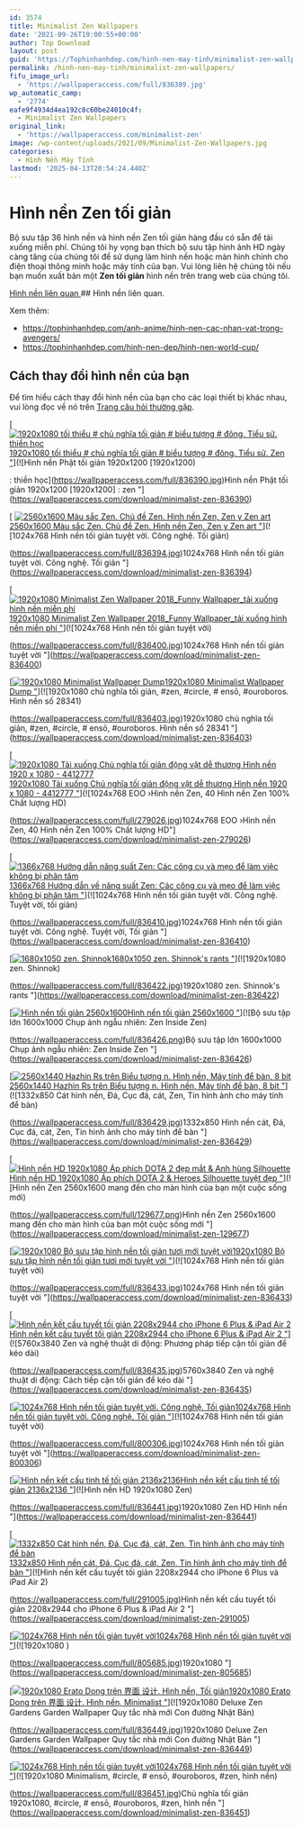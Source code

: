 ```yaml
---
id: 3574
title: Minimalist Zen Wallpapers
date: '2021-09-26T19:00:55+00:00'
author: Top Download
layout: post
guid: 'https://Tophinhanhdep.com/hinh-nen-may-tinh/minimalist-zen-wallpapers/'
permalink: /hinh-nen-may-tinh/minimalist-zen-wallpapers/
fifu_image_url:
  - 'https://wallpaperaccess.com/full/836389.jpg'
wp_automatic_camp:
  - '2774'
eafe9f4934d4ea192c8c60be24010c4f:
  - Minimalist Zen Wallpapers
original_link:
  - 'https://wallpaperaccess.com/minimalist-zen'
image: /wp-content/uploads/2021/09/Minimalist-Zen-Wallpapers.jpg
categories:
  - Hình Nền Máy Tính
lastmod: '2025-04-13T20:54:24.440Z'
---
```

# Hình nền Zen tối giản

Bộ sưu tập 36 hình nền và hình nền Zen tối giản hàng đầu có sẵn để tải xuống miễn phí. Chúng tôi hy vọng bạn thích bộ sưu tập hình ảnh HD ngày càng tăng của chúng tôi để sử dụng làm hình nền hoặc màn hình chính cho điện thoại thông minh hoặc máy tính của bạn. Vui lòng liên hệ chúng tôi nếu bạn muốn xuất bản một **Zen tối giản** hình nền trên trang web của chúng tôi.

[Hình nền liên quan ](#related) ## Hình nền liên quan.

   
 Xem thêm:

   
- <https://tophinhanhdep.com/anh-anime/hinh-nen-cac-nhan-vat-trong-avengers/>
- <https://tophinhanhdep.com/hinh-nen-dep/hinh-nen-world-cup/>

## Cách thay đổi hình nền của bạn

Để tìm hiểu cách thay đổi hình nền của bạn cho các loại thiết bị khác nhau, vui lòng đọc về nó trên [Trang câu hỏi thường gặp](https://tophinhanhdep.com/faq/).

  
[[![1920x1080 tối thiểu # chủ nghĩa tối giản # biểu tượng # đông.  Tiểu sử.  thiền học](https://wallpaperaccess.com/full/836389.jpg)1920x1080 tối thiểu # chủ nghĩa tối giản # biểu tượng # đông. Tiểu sử. Zen "](https://wallpaperaccess.com/download/minimalist-zen-836389)](![Hình nền Phật tối giản 1920x1200 [1920x1200)

 : thiền học](https://wallpaperaccess.com/full/836390.jpg)Hình nền Phật tối giản 1920x1200 \[1920x1200\] : zen "](https://wallpaperaccess.com/download/minimalist-zen-836390)

[ [![2560x1600 Màu sắc Zen.  Chủ đề Zen.  Hình nền Zen, Zen y Zen art](https://wallpaperaccess.com/full/680971.jpg)2560x1600 Màu sắc Zen. Chủ đề Zen. Hình nền Zen, Zen y Zen art "](https://wallpaperaccess.com/download/minimalist-zen-680971)](![1024x768 Hình nền tối giản tuyệt vời.  Công nghệ.  Tối giản)

(https://wallpaperaccess.com/full/836394.jpg)1024x768 Hình nền tối giản tuyệt vời. Công nghệ. Tối giản "](https://wallpaperaccess.com/download/minimalist-zen-836394)

[[![1920x1080 Minimalist Zen Wallpaper 2018_Funny Wallpaper_tải xuống hình nền miễn phí](https://wallpaperaccess.com/full/836397.jpg)1920x1080 Minimalist Zen Wallpaper 2018\_Funny Wallpaper\_tải xuống hình nền miễn phí "](https://wallpaperaccess.com/download/minimalist-zen-836397)](![1024x768 Hình nền tối giản tuyệt vời)

(https://wallpaperaccess.com/full/836400.jpg)1024x768 Hình nền tối giản tuyệt vời "](https://wallpaperaccess.com/download/minimalist-zen-836400)

[[![1920x1080 Minimalist Wallpaper Dump](https://wallpaperaccess.com/full/345848.jpg)1920x1080 Minimalist Wallpaper Dump "](https://wallpaperaccess.com/download/minimalist-zen-345848)](![1920x1080 chủ nghĩa tối giản, #zen, #circle, # ensō, #ouroboros.  Hình nền số 28341)

(https://wallpaperaccess.com/full/836403.jpg)1920x1080 chủ nghĩa tối giản, #zen, #circle, # ensō, #ouroboros. Hình nền số 28341 "](https://wallpaperaccess.com/download/minimalist-zen-836403)

[[![1920x1080 Tải xuống Chủ nghĩa tối giản động vật dễ thương Hình nền 1920 x 1080 - 4412777](https://wallpaperaccess.com/full/214633.jpg)1920x1080 Tải xuống Chủ nghĩa tối giản động vật dễ thương Hình nền 1920 x 1080 - 4412777 "](https://wallpaperaccess.com/download/minimalist-zen-214633)](![1024x768 EOO ›Hình nền Zen, 40 Hình nền Zen 100% Chất lượng HD)

(https://wallpaperaccess.com/full/279026.jpg)1024x768 EOO ›Hình nền Zen, 40 Hình nền Zen 100% Chất lượng HD"](https://wallpaperaccess.com/download/minimalist-zen-279026)

[[![1366x768 Hướng dẫn năng suất Zen: Các công cụ và mẹo để làm việc không bị phân tâm](https://wallpaperaccess.com/full/627088.png)1366x768 Hướng dẫn về năng suất Zen: Các công cụ và mẹo để làm việc không bị phân tâm "](https://wallpaperaccess.com/download/minimalist-zen-627088)](![1024x768 Hình nền tối giản tuyệt vời.  Công nghệ.  Tuyệt vời, tối giản)

(https://wallpaperaccess.com/full/836410.jpg)1024x768 Hình nền tối giản tuyệt vời. Công nghệ. Tuyệt vời, Tối giản "](https://wallpaperaccess.com/download/minimalist-zen-836410)

[[![1680x1050 zen.  Shinnok](https://wallpaperaccess.com/full/836413.jpg)1680x1050 zen. Shinnok's rants "](https://wallpaperaccess.com/download/minimalist-zen-836413)](![1920x1080 zen.  Shinnok)

(https://wallpaperaccess.com/full/836422.jpg)1920x1080 zen. Shinnok's rants "](https://wallpaperaccess.com/download/minimalist-zen-836422)

[[![Hình nền tối giản 2560x1600](https://wallpaperaccess.com/full/836423.png)Hình nền tối giản 2560x1600 "](https://wallpaperaccess.com/download/minimalist-zen-836423)](![Bộ sưu tập lớn 1600x1000 Chụp ảnh ngẫu nhiên: Zen Inside Zen)

(https://wallpaperaccess.com/full/836426.png)Bộ sưu tập lớn 1600x1000 Chụp ảnh ngẫu nhiên: Zen Inside Zen "](https://wallpaperaccess.com/download/minimalist-zen-836426)

[[![2560x1440 Hazhin Rs trên Biểu tượng n.  Hình nền, Máy tính để bàn, 8 bit](https://wallpaperaccess.com/full/836428.jpg) 2560x1440 Hazhin Rs trên Biểu tượng n. Hình nền, Máy tính để bàn, 8 bit "](https://wallpaperaccess.com/download/minimalist-zen-836428)](![1332x850 Cát hình nền, Đá, Cục đá, cát, Zen, Tin hình ảnh cho máy tính để bàn)

(https://wallpaperaccess.com/full/836429.jpg)1332x850 Hình nền cát, Đá, Cục đá, cát, Zen, Tin hình ảnh cho máy tính để bàn "](https://wallpaperaccess.com/download/minimalist-zen-836429)

[[![Hình nền HD 1920x1080 Áp phích DOTA 2 đẹp mắt & Anh hùng Silhouette](https://wallpaperaccess.com/full/836430.jpg)Hình nền HD 1920x1080 Áp phích DOTA 2 &amp; Heroes Silhouette tuyệt đẹp "](https://wallpaperaccess.com/download/minimalist-zen-836430)](![Hình nền Zen 2560x1600 mang đến cho màn hình của bạn một cuộc sống mới)

(https://wallpaperaccess.com/full/129677.png)Hình nền Zen 2560x1600 mang đến cho màn hình của bạn một cuộc sống mới "](https://wallpaperaccess.com/download/minimalist-zen-129677)

[[![1920x1080 Bộ sưu tập hình nền tối giản tươi mới tuyệt vời](https://wallpaperaccess.com/full/836432.jpg)1920x1080 Bộ sưu tập hình nền tối giản tươi mới tuyệt vời "](https://wallpaperaccess.com/download/minimalist-zen-836432)](![1024x768 Hình nền tối giản tuyệt vời)

(https://wallpaperaccess.com/full/836433.jpg)1024x768 Hình nền tối giản tuyệt vời "](https://wallpaperaccess.com/download/minimalist-zen-836433)

[[![Hình nền kết cấu tuyết tối giản 2208x2944 cho iPhone 6 Plus & iPad Air 2](https://wallpaperaccess.com/full/55884.jpg)Hình nền kết cấu tuyết tối giản 2208x2944 cho iPhone 6 Plus &amp; iPad Air 2 "](https://wallpaperaccess.com/download/minimalist-zen-55884)](![5760x3840 Zen và nghệ thuật di động: Phương pháp tiếp cận tối giản để kéo dài)

(https://wallpaperaccess.com/full/836435.jpg)5760x3840 Zen và nghệ thuật di động: Cách tiếp cận tối giản để kéo dài "](https://wallpaperaccess.com/download/minimalist-zen-836435)

[[![1024x768 Hình nền tối giản tuyệt vời.  Công nghệ.  Tối giản](https://wallpaperaccess.com/full/836436.jpg)1024x768 Hình nền tối giản tuyệt vời. Công nghệ. Tối giản "](https://wallpaperaccess.com/download/minimalist-zen-836436)](![1024x768 Hình nền tối giản tuyệt vời)

(https://wallpaperaccess.com/full/800306.jpg)1024x768 Hình nền tối giản tuyệt vời "](https://wallpaperaccess.com/download/minimalist-zen-800306)

[[![Hình nền kết cấu tinh tế tối giản 2136x2136](https://wallpaperaccess.com/full/800281.jpg)Hình nền kết cấu tinh tế tối giản 2136x2136 "](https://wallpaperaccess.com/download/minimalist-zen-800281)](![Hình nền HD 1920x1080 Zen)

(https://wallpaperaccess.com/full/836441.jpg)1920x1080 Zen HD Hình nền "](https://wallpaperaccess.com/download/minimalist-zen-836441)

[[![1332x850 Cát hình nền, Đá, Cục đá, cát, Zen, Tin hình ảnh cho máy tính để bàn](https://wallpaperaccess.com/full/836443.jpg)1332x850 Hình nền cát, Đá, Cục đá, cát, Zen, Tin hình ảnh cho máy tính để bàn "](https://wallpaperaccess.com/download/minimalist-zen-836443)](![Hình nền kết cấu tuyết tối giản 2208x2944 cho iPhone 6 Plus và iPad Air 2)

(https://wallpaperaccess.com/full/291005.jpg)Hình nền kết cấu tuyết tối giản 2208x2944 cho iPhone 6 Plus &amp; iPad Air 2 "](https://wallpaperaccess.com/download/minimalist-zen-291005)

[[![1024x768 Hình nền tối giản tuyệt vời](https://wallpaperaccess.com/full/836445.jpg)1024x768 Hình nền tối giản tuyệt vời "](https://wallpaperaccess.com/download/minimalist-zen-836445)](![1920x1080 )

(https://wallpaperaccess.com/full/805685.jpg)1920x1080 "](https://wallpaperaccess.com/download/minimalist-zen-805685)

[[![1920x1080 Erato Dong trên 界面 设计.  Hình nền, Tối giản](https://wallpaperaccess.com/full/836447.jpg)1920x1080 Erato Dong trên 界面 设计. Hình nền, Minimalist "](https://wallpaperaccess.com/download/minimalist-zen-836447)](![1920x1080 Deluxe Zen Gardens Garden Wallpaper Quy tắc nhà mới Con đường Nhật Bản)

(https://wallpaperaccess.com/full/836449.jpg)1920x1080 Deluxe Zen Gardens Garden Wallpaper Quy tắc nhà mới Con đường Nhật Bản "](https://wallpaperaccess.com/download/minimalist-zen-836449)

[[![1024x768 Hình nền tối giản tuyệt vời](https://wallpaperaccess.com/full/836450.jpg)1024x768 Hình nền tối giản tuyệt vời "](https://wallpaperaccess.com/download/minimalist-zen-836450)](![1920x1080 Minimalism, #circle, # ensō, #ouroboros, #zen, hình nền)

(https://wallpaperaccess.com/full/836451.jpg)Chủ nghĩa tối giản 1920x1080, #circle, # ensō, #ouroboros, #zen, hình nền "](https://wallpaperaccess.com/download/minimalist-zen-836451)

